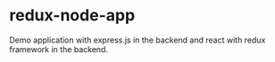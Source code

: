 # redux-node-app
Demo application with express.js in the backend and react with redux framework in the backend.

